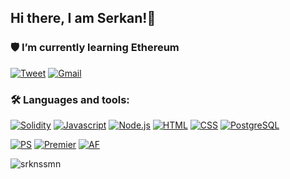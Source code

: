 ## Hi there, I am Serkan!👋

### 🛡 **I’m currently learning Ethereum**

[![Tweet](https://img.shields.io/badge/Twitter-1DA1F2?style=for-the-badge&logo=twitter&logoColor=white)](https://twitter.com/srknssmn)
[![Gmail](https://img.shields.io/badge/Gmail-D14836?style=for-the-badge&logo=gmail&logoColor=white)](mailto:srknssmn@gmail.com)

### 🛠 Languages and tools:

[![Solidity](https://img.shields.io/badge/Solidity-e6e6e6?style=for-the-badge&logo=solidity&logoColor=black)](https://remix.ethereum.org/) [![Javascript](https://img.shields.io/badge/JavaScript-323330?style=for-the-badge&logo=javascript&logoColor=F7DF1E)]() [![Node.js](https://img.shields.io/badge/Node.js-43853D?style=for-the-badge&logo=node.js&logoColor=white)]() [![HTML](https://img.shields.io/badge/HTML5-E34F26?style=for-the-badge&logo=html5&logoColor=white)]() [![CSS](https://img.shields.io/badge/CSS3-1572B6?style=for-the-badge&logo=css3&logoColor=white)]() [![PostgreSQL](https://img.shields.io/badge/PostgreSQL-316192?style=for-the-badge&logo=postgresql&logoColor=white)]()

[![PS](https://aleen42.github.io/badges/src/photoshop.svg)](https://git-scm.com/) [![Premier](https://aleen42.github.io/badges/src/premiere.svg)](https://git-scm.com/) [![AF](https://aleen42.github.io/badges/src/after_effects.svg)](https://git-scm.com/)


<p><img align="center" src="https://github-readme-streak-stats.herokuapp.com/?user=srknssmn&" alt="srknssmn" /></p>

<!--
**srknssmn/srknssmn** is a ✨ _special_ ✨ repository because its `README.md` (this file) appears on your GitHub profile.

Here are some ideas to get you started:

- 🔭 I’m currently working on cryptocurrency.
- 🌱 I’m currently learning solidity.
- 👯 I’m looking to collaborate on ...
- 🤔 I’m looking for help with ...
- 💬 Ask me about ...
- 📫 How to reach me: ...
- 😄 Pronouns: ...
- ⚡ Fun fact: ...
-->

